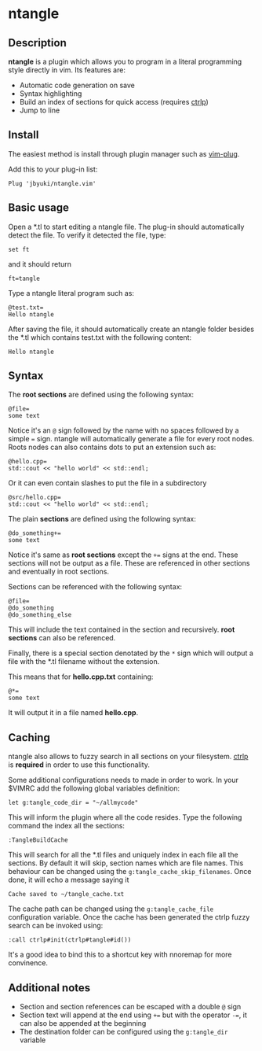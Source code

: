 ntangle
=======

Description
-----------

**ntangle** is a plugin which allows you to program in a literal programming style directly in vim. Its features are:

* Automatic code generation on save
* Syntax highlighting
* Build an index of sections for quick access (requires [ctrlp](https://github.com/ctrlpvim/ctrlp.vim))
* Jump to line

Install
-------

The easiest method is install through plugin manager such as [vim-plug](https://github.com/junegunn/vim-plug).

Add this to your plug-in list:

```
Plug 'jbyuki/ntangle.vim'
```

Basic usage
-----------

Open a \*.tl to start editing a ntangle file.  The plug-in should automatically detect the file. To verify it detected the file, type:

```
set ft
```

and it should return

```
ft=tangle
```

Type a ntangle literal program such as:

```
@test.txt=
Hello ntangle
```

After saving the file, it should automatically create an ntangle folder besides the \*.tl which contains test.txt with the following content:

```
Hello ntangle
```

Syntax
------

The **root sections** are defined using the following syntax:

```
@file=
some text
```

Notice it's an `@` sign followed by the name with no spaces followed by a simple `=` sign. ntangle will automatically generate a file for every root nodes. Roots nodes can also contains dots to put an extension such as:

```
@hello.cpp=
std::cout << "hello world" << std::endl;
```

Or it can even contain slashes to put the file in a subdirectory

```
@src/hello.cpp=
std::cout << "hello world" << std::endl;
```

The plain **sections** are defined using the following syntax:

```
@do_something+=
some text
```

Notice it's same as **root sections** except the `+=` signs at the end. These sections will not be output as a file. These are referenced in other sections and eventually in root sections.

Sections can be referenced with the following syntax:

```
@file=
@do_something
@do_something_else
```

This will include the text contained in the section and recursively. **root sections** can also be referenced.

Finally, there is a special section denotated by the `*` sign which will output a file with the \*.tl filename without the extension.

This means that for **hello.cpp.txt** containing:

```
@*=
some text
```

It will output it in a file named **hello.cpp**.

Caching
-------

ntangle also allows to fuzzy search in all sections on your filesystem. [ctrlp](https://github.com/ctrlpvim/ctrlp.vim) is **required** in order to use this functionality. 

Some additional configurations needs to made in order to work. In your $VIMRC add the following global variables definition:

```
let g:tangle_code_dir = "~/allmycode"
```

This will inform the plugin where all the code resides.
Type the following command the index all the sections:

```
:TangleBuildCache
```

This will search for all the \*.tl files and uniquely index in each file all the sections. By default it will skip, section names which are file names. This behaviour can be changed using the `g:tangle_cache_skip_filenames`. Once done, it will echo a message saying it 

```
Cache saved to ~/tangle_cache.txt
```

The cache path can be changed using the `g:tangle_cache_file` configuration variable.
Once the cache has been generated the ctrlp fuzzy search can be invoked using:

```
:call ctrlp#init(ctrlp#tangle#id())
```

It's a good idea to bind this to a shortcut key with nnoremap for more convinence.

Additional notes
----------------

* Section and section references can be escaped with a double `@` sign
* Section text will append at the end using `+=` but with the operator `-=`, it can also be appended at the beginning
* The destination folder can be configured using the `g:tangle_dir` variable
